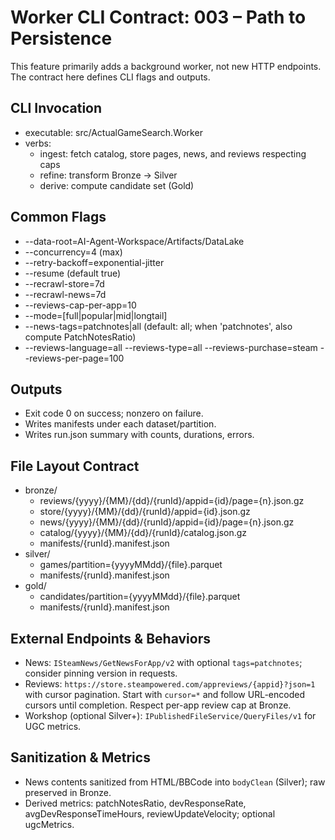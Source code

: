 # Worker CLI Contract: 003 – Path to Persistence

This feature primarily adds a background worker, not new HTTP endpoints. The contract here defines CLI flags and outputs.

## CLI Invocation
- executable: src/ActualGameSearch.Worker
- verbs:
  - ingest: fetch catalog, store pages, news, and reviews respecting caps
  - refine: transform Bronze → Silver
  - derive: compute candidate set (Gold)

## Common Flags
- --data-root=AI-Agent-Workspace/Artifacts/DataLake
- --concurrency=4 (max)
- --retry-backoff=exponential-jitter
- --resume (default true)
- --recrawl-store=7d
- --recrawl-news=7d
- --reviews-cap-per-app=10
- --mode=[full|popular|mid|longtail]
 - --news-tags=patchnotes|all (default: all; when 'patchnotes', also compute PatchNotesRatio)
 - --reviews-language=all --reviews-type=all --reviews-purchase=steam --reviews-per-page=100

## Outputs
- Exit code 0 on success; nonzero on failure.
- Writes manifests under each dataset/partition.
- Writes run.json summary with counts, durations, errors.

## File Layout Contract
- bronze/
  - reviews/{yyyy}/{MM}/{dd}/{runId}/appid={id}/page={n}.json.gz
  - store/{yyyy}/{MM}/{dd}/{runId}/appid={id}.json.gz
  - news/{yyyy}/{MM}/{dd}/{runId}/appid={id}/page={n}.json.gz
  - catalog/{yyyy}/{MM}/{dd}/{runId}/catalog.json.gz
  - manifests/{runId}.manifest.json
- silver/
  - games/partition={yyyyMMdd}/{file}.parquet
  - manifests/{runId}.manifest.json
- gold/
  - candidates/partition={yyyyMMdd}/{file}.parquet
  - manifests/{runId}.manifest.json

## External Endpoints & Behaviors
- News: `ISteamNews/GetNewsForApp/v2` with optional `tags=patchnotes`; consider pinning version in requests.
- Reviews: `https://store.steampowered.com/appreviews/{appid}?json=1` with cursor pagination. Start with `cursor=*` and follow URL-encoded cursors until completion. Respect per-app review cap at Bronze.
- Workshop (optional Silver+): `IPublishedFileService/QueryFiles/v1` for UGC metrics.

## Sanitization & Metrics
- News contents sanitized from HTML/BBCode into `bodyClean` (Silver); raw preserved in Bronze.
- Derived metrics: patchNotesRatio, devResponseRate, avgDevResponseTimeHours, reviewUpdateVelocity; optional ugcMetrics.
